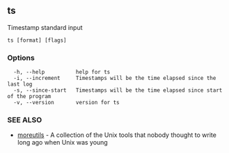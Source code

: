 ## ts

Timestamp standard input

```
ts [format] [flags]
```

### Options

```
  -h, --help          help for ts
  -i, --increment     Timestamps will be the time elapsed since the last log
  -s, --since-start   Timestamps will be the time elapsed since start of the program
  -v, --version       version for ts
```

### SEE ALSO

* [moreutils](moreutils.md)	 - A collection of the Unix tools that nobody thought to write long ago when Unix was young

